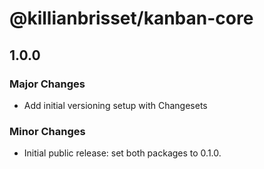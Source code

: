 # @killianbrisset/kanban-core

## 1.0.0

### Major Changes

- Add initial versioning setup with Changesets

### Minor Changes

- Initial public release: set both packages to 0.1.0.
